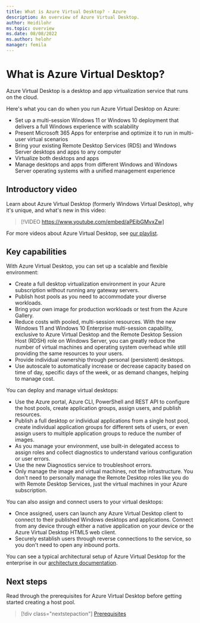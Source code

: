 ```yaml
---
title: What is Azure Virtual Desktop? - Azure
description: An overview of Azure Virtual Desktop.
author: Heidilohr
ms.topic: overview
ms.date: 08/08/2022
ms.author: helohr
manager: femila
---
```

# What is Azure Virtual Desktop?

Azure Virtual Desktop is a desktop and app virtualization service that runs on the cloud.

Here's what you can do when you run Azure Virtual Desktop on Azure:

- Set up a multi-session Windows 11 or Windows 10 deployment that delivers a full Windows experience with scalability
- Present Microsoft 365 Apps for enterprise and optimize it to run in multi-user virtual scenarios
- Bring your existing Remote Desktop Services (RDS) and Windows Server desktops and apps to any computer
- Virtualize both desktops and apps
- Manage desktops and apps from different Windows and Windows Server operating systems with a unified management experience

## Introductory video

Learn about Azure Virtual Desktop (formerly Windows Virtual Desktop), why it's unique, and what's new in this video:

> [!VIDEO https://www.youtube.com/embed/aPEibGMvxZw]

For more videos about Azure Virtual Desktop, see [our playlist](https://www.youtube.com/watch?v=NQFtI3JLtaU&list=PLXtHYVsvn_b8KAKw44YUpghpD6lg-EHev).

## Key capabilities

With Azure Virtual Desktop, you can set up a scalable and flexible environment:

- Create a full desktop virtualization environment in your Azure subscription without running any gateway servers.
- Publish host pools as you need to accommodate your diverse workloads.
- Bring your own image for production workloads or test from the Azure Gallery.
- Reduce costs with pooled, multi-session resources. With the new Windows 11 and Windows 10 Enterprise multi-session capability, exclusive to Azure Virtual Desktop and the Remote Desktop Session Host (RDSH) role on Windows Server, you can greatly reduce the number of virtual machines and operating system overhead while still providing the same resources to your users.
- Provide individual ownership through personal (persistent) desktops.
- Use autoscale to automatically increase or decrease capacity based on time of day, specific days of the week, or as demand changes, helping to manage cost.

You can deploy and manage virtual desktops:

- Use the Azure portal, Azure CLI, PowerShell and REST API to configure the host pools, create application groups, assign users, and publish resources.
- Publish a full desktop or individual applications from a single host pool, create individual application groups for different sets of users, or even assign users to multiple application groups to reduce the number of images.
- As you manage your environment, use built-in delegated access to assign roles and collect diagnostics to understand various configuration or user errors.
- Use the new Diagnostics service to troubleshoot errors.
- Only manage the image and virtual machines, not the infrastructure. You don't need to personally manage the Remote Desktop roles like you do with Remote Desktop Services, just the virtual machines in your Azure subscription.

You can also assign and connect users to your virtual desktops:

- Once assigned, users can launch any Azure Virtual Desktop client to connect to their published Windows desktops and applications. Connect from any device through either a native application on your device or the Azure Virtual Desktop HTML5 web client.
- Securely establish users through reverse connections to the service, so you don't need to open any inbound ports.

You can see a typical architectural setup of Azure Virtual Desktop for the enterprise in our [architecture documentation](/azure/architecture/example-scenario/wvd/windows-virtual-desktop?context=/azure/virtual-desktop/context/context).

## Next steps

Read through the prerequisites for Azure Virtual Desktop before getting started creating a host pool.

> [!div class="nextstepaction"]
> [Prerequisites](prerequisites.md)
